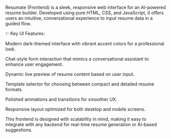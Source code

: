 Resumate (Frontend) is a sleek, responsive web interface for an AI-powered resume builder. Developed using pure HTML, CSS, and JavaScript, it offers users an intuitive, conversational experience to input resume data in a guided flow.

✨ Key UI Features:

Modern dark-themed interface with vibrant accent colors for a professional look.

Chat-style form interaction that mimics a conversational assistant to enhance user engagement.

Dynamic live preview of resume content based on user input.

Template selector for choosing between compact and detailed resume formats.

Polished animations and transitions for smoother UX.

Responsive layout optimized for both desktop and mobile screens.

This frontend is designed with scalability in mind, making it easy to integrate with any backend for real-time resume generation or AI-based suggestions.
